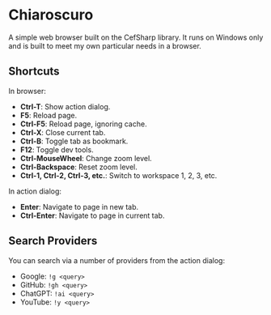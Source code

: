 # Chiaroscuro

A simple web browser built on the CefSharp library. It runs on Windows only and is built to meet my own particular needs in a browser.

## Shortcuts

In browser:

- **Ctrl-T**: Show action dialog.
- **F5**: Reload page.
- **Ctrl-F5**: Reload page, ignoring cache.
- **Ctrl-X**: Close current tab.
- **Ctrl-B**: Toggle tab as bookmark.
- **F12**: Toggle dev tools.
- **Ctrl-MouseWheel**: Change zoom level.
- **Ctrl-Backspace**: Reset zoom level.
- **Ctrl-1, Ctrl-2, Ctrl-3, etc.**: Switch to workspace 1, 2, 3, etc.

In action dialog:

- **Enter**: Navigate to page in new tab.
- **Ctrl-Enter**: Navigate to page in current tab.

## Search Providers

You can search via a number of providers from the action dialog:

- Google: `!g <query>`
- GitHub: `!gh <query>`
- ChatGPT: `!ai <query>`
- YouTube: `!y <query>`
